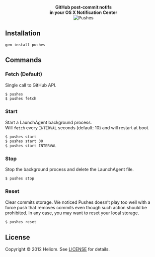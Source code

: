 <p align="center">
  <strong>GitHub post-commit notifs<br>in your OS X Notification Center</strong><br>
  <img src="https://f.cloud.github.com/assets/436043/928820/ea544eee-ffc2-11e2-8604-cf49744c8118.png" alt="Pushes">
</p>

## Installation
```
gem install pushes
```

## Commands
### Fetch (Default)
Single call to GitHub API.
```sh
$ pushes
$ pushes fetch
```

### Start
Start a LaunchAgent background process.<br>
Will `fetch` every `INTERVAL` seconds (default: 10) and will restart at boot.
```sh
$ pushes start
$ pushes start 30
$ pushes start INTERVAL
```

### Stop
Stop the background process and delete the LaunchAgent file.
```sh
$ pushes stop
```

### Reset
Clear commits storage. We noticed Pushes doesn’t play too well with a force push that removes commits even though such action should be prohibited. In any case, you may want to reset your local storage.
```sh
$ pushes reset
```

## License
Copyright © 2012 Heliom. See [LICENSE](/LICENSE.md) for details.
